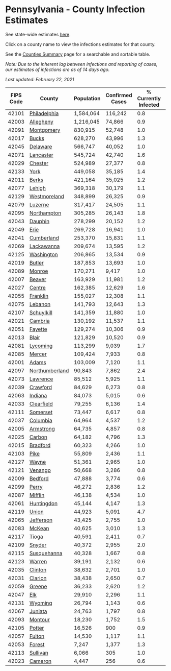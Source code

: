 # Pennsylvania - County Infection Estimates

See state-wide estimates [here](/infections/us-pa).

Click on a county name to view the infections estimates for that county.

See the [Counties Summary](/infections/summary-counties) page for a searchable and sortable table.

*Note: Due to the inherent lag between infections and reporting of cases, our estimates of infections are as of 14 days ago.*

*Last updated: February 22, 2021*

|   FIPS Code |                           County |   Population |   Confirmed Cases |   % Currently Infected |   % Total Infected |
|-------------|----------------------------------|--------------|-------------------|------------------------|--------------------|
|       42101 |     [Philadelphia](philadelphia) |    1,584,064 |           116,242 |                    0.8 |               28.0 |
|       42003 |           [Allegheny](allegheny) |    1,216,045 |            74,866 |                    0.9 |               19.4 |
|       42091 |         [Montgomery](montgomery) |      830,915 |            52,748 |                    1.0 |               22.5 |
|       42017 |                   [Bucks](bucks) |      628,270 |            43,996 |                    1.3 |               24.3 |
|       42045 |             [Delaware](delaware) |      566,747 |            40,052 |                    1.0 |               25.7 |
|       42071 |           [Lancaster](lancaster) |      545,724 |            42,740 |                    1.6 |               25.8 |
|       42029 |               [Chester](chester) |      524,989 |            27,377 |                    0.8 |               17.7 |
|       42133 |                     [York](york) |      449,058 |            35,185 |                    1.4 |               24.6 |
|       42011 |                   [Berks](berks) |      421,164 |            35,025 |                    1.2 |               29.1 |
|       42077 |                 [Lehigh](lehigh) |      369,318 |            30,179 |                    1.1 |               29.4 |
|       42129 |     [Westmoreland](westmoreland) |      348,899 |            26,325 |                    0.9 |               23.6 |
|       42079 |               [Luzerne](luzerne) |      317,417 |            24,505 |                    1.1 |               27.4 |
|       42095 |       [Northampton](northampton) |      305,285 |            26,143 |                    1.8 |               29.9 |
|       42043 |               [Dauphin](dauphin) |      278,299 |            20,152 |                    1.2 |               23.5 |
|       42049 |                     [Erie](erie) |      269,728 |            16,941 |                    1.0 |               19.4 |
|       42041 |         [Cumberland](cumberland) |      253,370 |            15,831 |                    1.1 |               19.8 |
|       42069 |         [Lackawanna](lackawanna) |      209,674 |            13,595 |                    1.2 |               22.3 |
|       42125 |         [Washington](washington) |      206,865 |            13,534 |                    0.9 |               20.2 |
|       42019 |                 [Butler](butler) |      187,853 |            13,693 |                    1.0 |               22.7 |
|       42089 |                 [Monroe](monroe) |      170,271 |             9,417 |                    1.0 |               20.5 |
|       42007 |                 [Beaver](beaver) |      163,929 |            11,981 |                    1.2 |               23.7 |
|       42027 |                 [Centre](centre) |      162,385 |            12,629 |                    1.6 |               23.2 |
|       42055 |             [Franklin](franklin) |      155,027 |            12,308 |                    1.1 |               25.8 |
|       42075 |               [Lebanon](lebanon) |      141,793 |            12,643 |                    1.3 |               29.9 |
|       42107 |         [Schuylkill](schuylkill) |      141,359 |            11,880 |                    1.0 |               27.3 |
|       42021 |               [Cambria](cambria) |      130,192 |            11,537 |                    1.1 |               27.3 |
|       42051 |               [Fayette](fayette) |      129,274 |            10,306 |                    0.9 |               24.9 |
|       42013 |                   [Blair](blair) |      121,829 |            10,520 |                    0.9 |               26.5 |
|       42081 |             [Lycoming](lycoming) |      113,299 |             9,039 |                    1.7 |               24.8 |
|       42085 |                 [Mercer](mercer) |      109,424 |             7,933 |                    0.8 |               22.6 |
|       42001 |                   [Adams](adams) |      103,009 |             7,120 |                    1.1 |               21.8 |
|       42097 | [Northumberland](northumberland) |       90,843 |             7,862 |                    2.4 |               26.7 |
|       42073 |             [Lawrence](lawrence) |       85,512 |             5,925 |                    1.1 |               21.5 |
|       42039 |             [Crawford](crawford) |       84,629 |             6,273 |                    0.8 |               23.0 |
|       42063 |               [Indiana](indiana) |       84,073 |             5,015 |                    0.6 |               18.6 |
|       42033 |         [Clearfield](clearfield) |       79,255 |             6,136 |                    1.4 |               23.8 |
|       42111 |             [Somerset](somerset) |       73,447 |             6,617 |                    0.8 |               28.1 |
|       42037 |             [Columbia](columbia) |       64,964 |             4,537 |                    1.2 |               23.6 |
|       42005 |           [Armstrong](armstrong) |       64,735 |             4,857 |                    0.8 |               23.3 |
|       42025 |                 [Carbon](carbon) |       64,182 |             4,796 |                    1.3 |               24.3 |
|       42015 |             [Bradford](bradford) |       60,323 |             4,266 |                    1.0 |               21.4 |
|       42103 |                     [Pike](pike) |       55,809 |             2,436 |                    1.1 |               17.1 |
|       42127 |                   [Wayne](wayne) |       51,361 |             2,965 |                    1.0 |               18.8 |
|       42121 |               [Venango](venango) |       50,668 |             3,286 |                    0.8 |               20.0 |
|       42009 |               [Bedford](bedford) |       47,888 |             3,774 |                    0.6 |               24.6 |
|       42099 |                   [Perry](perry) |       46,272 |             2,836 |                    1.2 |               19.0 |
|       42087 |               [Mifflin](mifflin) |       46,138 |             4,534 |                    1.0 |               30.6 |
|       42061 |         [Huntingdon](huntingdon) |       45,144 |             4,147 |                    1.3 |               29.1 |
|       42119 |                   [Union](union) |       44,923 |             5,091 |                    4.7 |               34.7 |
|       42065 |           [Jefferson](jefferson) |       43,425 |             2,755 |                    1.0 |               19.5 |
|       42083 |                 [McKean](mckean) |       40,625 |             3,010 |                    1.3 |               22.7 |
|       42117 |                   [Tioga](tioga) |       40,591 |             2,411 |                    0.7 |               18.4 |
|       42109 |                 [Snyder](snyder) |       40,372 |             2,955 |                    2.0 |               22.5 |
|       42115 |       [Susquehanna](susquehanna) |       40,328 |             1,667 |                    0.8 |               13.7 |
|       42123 |                 [Warren](warren) |       39,191 |             2,132 |                    0.6 |               16.9 |
|       42035 |               [Clinton](clinton) |       38,632 |             2,701 |                    1.0 |               21.9 |
|       42031 |               [Clarion](clarion) |       38,438 |             2,650 |                    0.7 |               21.4 |
|       42059 |                 [Greene](greene) |       36,233 |             2,620 |                    1.2 |               22.4 |
|       42047 |                       [Elk](elk) |       29,910 |             2,296 |                    1.1 |               23.5 |
|       42131 |               [Wyoming](wyoming) |       26,794 |             1,143 |                    0.6 |               13.4 |
|       42067 |               [Juniata](juniata) |       24,763 |             1,797 |                    0.8 |               24.1 |
|       42093 |               [Montour](montour) |       18,230 |             1,752 |                    1.5 |               34.1 |
|       42105 |                 [Potter](potter) |       16,526 |               900 |                    0.9 |               16.9 |
|       42057 |                 [Fulton](fulton) |       14,530 |             1,117 |                    1.1 |               23.8 |
|       42053 |                 [Forest](forest) |        7,247 |             1,377 |                    1.3 |               57.0 |
|       42113 |             [Sullivan](sullivan) |        6,066 |               305 |                    1.0 |               15.5 |
|       42023 |               [Cameron](cameron) |        4,447 |               256 |                    0.6 |               17.9 |
